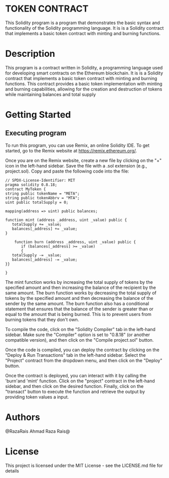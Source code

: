 # TOKEN CONTRACT
This Solidity program is a  program that demonstrates the basic syntax and functionality of the Solidity programming language. It is is a Solidity contract that implements a basic token contract with minting and burning functions.
# Description
This program is a  contract written in Solidity, a programming language used for developing smart contracts on the Ethereum blockchain. It is is a Solidity contract that implements a basic token contract with minting and burning functions. This contract provides a basic token implementation with minting and burning capabilities, allowing for the creation and destruction of tokens while maintaining balances and total supply
# Getting Started
## Executing program
To run this program, you can use Remix, an online Solidity IDE. To get started, go to the Remix website at https://remix.ethereum.org/.

Once you are on the Remix website, create a new file by clicking on the "+" icon in the left-hand sidebar. Save the file with a .sol extension (e.g., project.sol). Copy and paste the following code into the file:
```
// SPDX-License-Identifier: MIT
pragma solidity 0.8.18;
contract MyToken {
string public tokenName = "META";
string public tokenAbbrv = "MTA";
uint public totalSupply = 0;
    
mapping(address => uint) public balances;
   
function mint (address _address, uint _value) public {
   totalSupply += _value;
   balances[_address] += _value;
}

    function burn (address _address, uint _value) public {
       if (balances[_address] >= _value)
       {
   totalSupply -= _value;
   balances[_address] -= _value;
}}

}
```

The mint function works by increasing the total supply of tokens by the specified amount and then increasing the balance of the recipient by the same amount. The burn function works by decreasing the total supply of tokens by the specified amount and then decreasing the balance of the sender by the same amount.
The burn function also has a conditional statement that ensures that the balance of the sender is greater than or equal to the amount that is being burned. This is to prevent users from burning tokens that they don't own.

To compile the code, click on the "Solidity Compiler" tab in the left-hand sidebar. Make sure the "Compiler" option is set to "0.8.18" (or another compatible version), and then click on the "Compile project.sol" button.

Once the code is compiled, you can deploy the contract by clicking on the "Deploy & Run Transactions" tab in the left-hand sidebar. Select the "Project" contract from the dropdown menu, and then click on the "Deploy" button.

Once the contract is deployed, you can interact with it by calling the 'burn'and 'mint'  function. Click on the "project" contract in the left-hand sidebar, and then click on the desired function. Finally, click on the "transact" button to execute the function and retrieve the output by providing token values a input.

# Authors
@RazaRais
Ahmad Raza Rais@
# License
This project is licensed under the MIT License - see the LICENSE.md file for details
